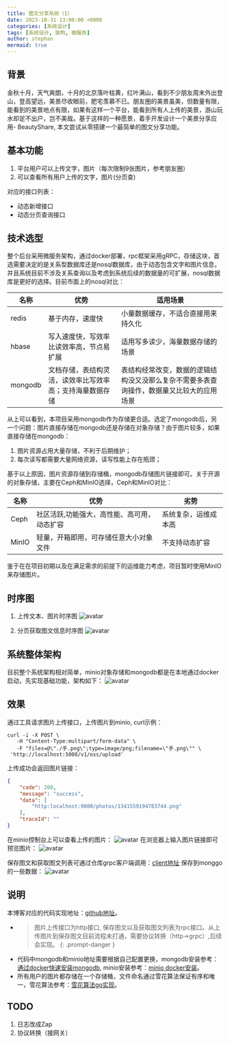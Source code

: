 ```yaml
---
title: 图文分享系统（1）
date: 2023-10-31 13:00:00 +0800
categories: [系统设计]
tags: [系统设计, 架构, 微服务]
author: stephan
mermaid: true
---
```

## 背景
金秋十月，天气爽朗，十月的北京落叶枯黄，红叶满山，看到不少朋友周末外出登山，登高望远，美景尽收眼前，肥宅羡慕不已。朋友圈的美景虽美，但数量有限，能看到的美景地点有限，如果有这样一个平台，能看到所有人上传的美景，游山玩水却足不出户，岂不美哉。基于这样的一种愿景，着手开发设计一个美景分享应用- BeautyShare, 本文尝试从零搭建一个最简单的图文分享功能。
## 基本功能
1. 平台用户可以上传文字，图片（每次限制9张图片，参考朋友圈）
2. 可以查看所有用户上传的文字，图片(分页查)

对应的接口列表：
* 动态新增接口
* 动态分页查询接口

## 技术选型
整个后台采用微服务架构，通过docker部署，rpc框架采用gRPC，存储这块，首选需要决定的是关系型数据库还是nosql数据库，由于动态包含文字和图片信息，并且系统目前不涉及关系查询以及考虑到系统后续的数据量的可扩展，nosql数据库是更好的选择。目前市面上的nosql对比：

|名称|优势|适用场景|
|----|----|----|
|redis|基于内存，速度快|小量数据缓存，不适合直接用来持久化|
|hbase|写入速度快，写效率比读效率高，节点易扩展|适用写多读少，海量数据存储的场景|
|mongodb|文档存储，表结构灵活，读效率比写效率高；支持海量数据存储|表结构经常改变，数据的逻辑结构没又没那么复杂不需要多表查询操作，数据量又比较大的应用场景|

从上可以看到，本项目采用mongodb作为存储更合适。选定了mongodb后，另一个问题：图片直接存储在mongodb还是存储在对象存储？由于图片较多，如果直接存储在mongodb：
1. 图片资源占用大量存储，不利于后期维护；
2. 每次读写都需要大量网络资源，读写性能上存在瓶颈；

基于以上原因，图片资源存储到存储桶，mongodb存储图片链接即可。关于开源的对象存储，主要在Ceph和MinIO选择，Ceph和MinIO对比：

|名称|优势|劣势|
|----|----|----|
|Ceph|社区活跃,功能强大，高性能、高可用，动态扩容|系统复杂，运维成本高|
|MinIO|轻量，开箱即用，可存储任意大小对象文件|不支持动态扩容|

鉴于在在项目初期以及在满足需求的前提下的运维能力考虑，项目暂时使用MinIO来存储图片。
## 时序图
1. 上传文本、图片时序图
![avatar](/assets/img/save_post.png)

2. 分页获取图文信息时序图
![avatar](/assets/img/post_list.png)
## 系统整体架构
目前整个系统架构相对简单，minio对象存储和mongodb都是在本地通过docker启动，先实现基础功能，架构如下：
![avatar](/assets/img/beauty_share_service_v0.1.0.png)
## 效果
通过工具请求图片上传接口，上传图片到minio, curl示例：
```
curl -i -X POST \
   -H "Content-Type:multipart/form-data" \
   -F "files=@\"./手.png\";type=image/png;filename=\"手.png\"" \
 'http://localhost:5008/v1/oss/upload'
```
上传成功会返回图片链接：
```json
{
    "code": 200,
    "message": "success",
    "data": [
        "http:localhost:9000/photos/1341559194783744.png"
    ],
    "traceId": ""
}
```
在minio控制台上可以查看上传的图片：
![avatar](/assets/img/oss_bucket.png)
在浏览器上输入图片链接即可预览图片：
![avatar](/assets/img/oss_object_preview.png)

保存图文和获取图文列表可通过仓库grpc客户端调用：[client地址](https://github.com/Monstergogo/beauty-share/tree/feature/basic_share_server/cmd/client)
保存到monggo的一些数据：
![avatar](/assets/img/mongo_find.png)

## 说明
本博客对应的代码实现地址：[github地址](https://github.com/Monstergogo/beauty-share/tree/feature/basic_share_server)。
- > 图片上传接口为http接口, 保存图文以及获取图文列表为rpc接口。从上传图片到保存图文目前流程未打通，需要协议转换（http->grpc）,后续会实现。
{: .prompt-danger }
- 代码中mongodb和minio地址需要根据自己配置更换，mongodb安装参考：[通过docker快速安装mongodb](https://www.cnblogs.com/linmt/p/17365572.html), minio安装参考：[minio docker安装](https://min.io/download#/docker)。
- 所有用户的图片都存储在一个存储桶，文件命名通过雪花算法保证有序和唯一，雪花算法参考：[雪花算法go实现](https://www.topgoer.com/%E5%85%B6%E4%BB%96/%E9%9B%AA%E8%8A%B1%E7%AE%97%E6%B3%95.html)。
## TODO
1. 日志改成Zap
2. 协议转换（接网关）

